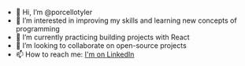 - 👋 Hi, I’m @porcellotyler
- 👀 I’m interested in improving my skills and learning new concepts of programming
- 🌱 I’m currently practicing building projects with React
- 🤝 I’m looking to collaborate on open-source projects
- 📫 How to reach me: [I'm on LinkedIn](https://www.linkedin.com/in/tyler-porcello/) 

<!---
porcellotyler/porcellotyler is a ✨ special ✨ repository because its `README.md` (this file) appears on your GitHub profile.
You can click the Preview link to take a look at your changes.
--->
